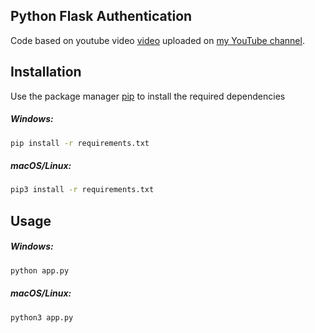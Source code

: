 ## Python Flask Authentication

Code based on youtube video [video](https://www.youtube.com/watch?v=71EU8gnZqZQ) uploaded on [my YouTube channel](https://www.youtube.com/watch?v=71EU8gnZqZQ).

## Installation

Use the package manager [pip](https://pip.pypa.io/en/stable/) to install the required dependencies

##### Windows:
```zsh
pip install -r requirements.txt 
```

##### macOS/Linux:
```zsh
pip3 install -r requirements.txt
```

## Usage

##### Windows:
```zsh
python app.py
```
##### macOS/Linux:
```zsh
python3 app.py
```
